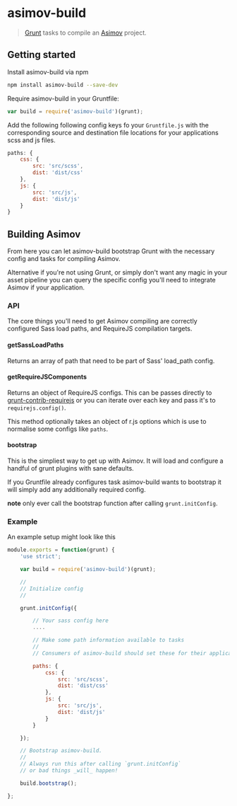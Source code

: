 asimov-build
============

> [Grunt](http://gruntjs.com) tasks to compile an [Asimov](http://asimov.io) project.

## Getting started

Install asimov-build via npm

```bash
npm install asimov-build --save-dev
```

Require asimov-build in your Gruntfile:

```js
var build = require('asimov-build')(grunt);
```

Add the following following config keys fo your `Gruntfile.js` with the corresponding source and destination file locations for your applications scss and js files.

```js
paths: {
    css: {
        src: 'src/scss',
        dist: 'dist/css'
    },
    js: {
        src: 'src/js',
        dist: 'dist/js'
    }
}
```

## Building Asimov

From here you can let asimov-build bootstrap Grunt with the necessary config and tasks for compiling Asimov.

Alternative if you're not using Grunt, or simply don't want any magic in your asset pipeline you can query the specific config you'll need to integrate Asimov if your application.

### API

The core things you'll need to get Asimov compiling are correctly configured Sass load paths, and RequireJS compilation targets.

#### getSassLoadPaths

Returns an array of path that need to be part of Sass' load_path config.

#### getRequireJSComponents

Returns an object of RequireJS configs. This can be passes directly to [grunt-contrib-requirejs](https://github.com/gruntjs/grunt-contrib-requirejs) or you can iterate over each key and pass it's to `requirejs.config()`.

This method optionally takes an object of r.js options which is use to normalise some configs like `paths`.

#### bootstrap

This is the simpliest way to get up with Asimov. It will load and configure a handful of grunt plugins with sane defaults.

If you Gruntfile already configures task asimov-build wants to bootstrap it will simply add any additionally required config.

**note** only ever call the bootstrap function after calling `grunt.initConfig`.

### Example

An example setup might look like this

```js
module.exports = function(grunt) {
    'use strict';

    var build = require('asimov-build')(grunt);

    //
    // Initialize config
    //

    grunt.initConfig({

        // Your sass config here
        ....

        // Make some path information available to tasks
        //
        // Consumers of asimov-build should set these for their application

        paths: {
            css: {
                src: 'src/scss',
                dist: 'dist/css'
            },
            js: {
                src: 'src/js',
                dist: 'dist/js'
            }
        }

    });

    // Bootstrap asimov-build.
    //
    // Always run this after calling `grunt.initConfig`
    // or bad things _will_ happen!

    build.bootstrap();

};
```

